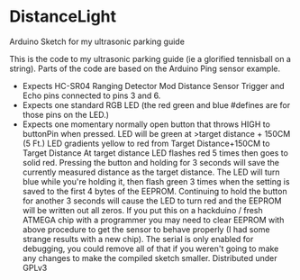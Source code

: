 # DistanceLight
Arduino Sketch for my ultrasonic parking guide

This is the code to my ultrasonic parking guide (ie a glorified tennisball on a string).
Parts of the code are based on the Arduino Ping sensor example.
- Expects HC-SR04 Ranging Detector Mod Distance Sensor Trigger and Echo pins connected to pins 3 and 6.
- Expects one standard RGB LED (the red green and blue #defines are for those pins on the LED.)
- Expects one momentary normally open button that throws HIGH to buttonPin when pressed.
LED will be green at >target distance + 150CM (5 Ft.)
LED gradients yellow to red from Target Distance+150CM to Target Distance
At target distance LED flashes red 5 times then goes to solid red.
Pressing the button and holding for 3 seconds will save the currently measured distance as the target distance.
The LED will turn blue while you're holding it, then flash green 3 times when the setting is saved to the first 4 bytes of the EEPROM.
Continuing to hold the button for another 3 seconds will cause the LED to turn red and the EEPROM will be written out all zeros.
If you put this on a hackduino / fresh ATMEGA chip with a programmer you may need to clear EEPROM with above procedure to get the sensor to behave properly (I had some strange results with a new chip).
The serial is only enabled for debugging, you could remove all of that if you weren't going to make any changes to make the compiled sketch smaller.
Distributed under GPLv3

